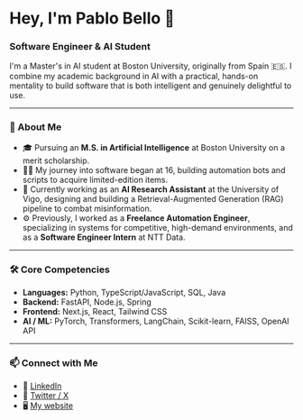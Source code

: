 # Hey, I'm Pablo Bello 👋

### Software Engineer & AI Student

I'm a Master's in AI student at Boston University, originally from Spain 🇪🇸. I combine my academic background in AI with a practical, hands-on mentality to build software that is both intelligent and genuinely delightful to use.

---

### 🔹 About Me

- 🎓 Pursuing an **M.S. in Artificial Intelligence** at Boston University on a merit scholarship.
- 👨‍💻 My journey into software began at 16, building automation bots and scripts to acquire limited-edition items.
- 🚀 Currently working as an **AI Research Assistant** at the University of Vigo, designing and building a Retrieval-Augmented Generation (RAG) pipeline to combat misinformation.
- ⚙️ Previously, I worked as a **Freelance Automation Engineer**, specializing in systems for competitive, high-demand environments, and as a **Software Engineer Intern** at NTT Data.

---

### 🛠️ Core Competencies

- **Languages:** Python, TypeScript/JavaScript, SQL, Java
- **Backend:** FastAPI, Node.js, Spring
- **Frontend:** Next.js, React, Tailwind CSS
- **AI / ML:** PyTorch, Transformers, LangChain, Scikit-learn, FAISS, OpenAI API

---

### 📫 Connect with Me

- 💼 [LinkedIn](https://www.linkedin.com/in/pablo-bello-barcon/)
- 💬 [Twitter / X](https://x.com/Paablobelloo)
- 🖥️ [My website](https://www.pablobello.me)
